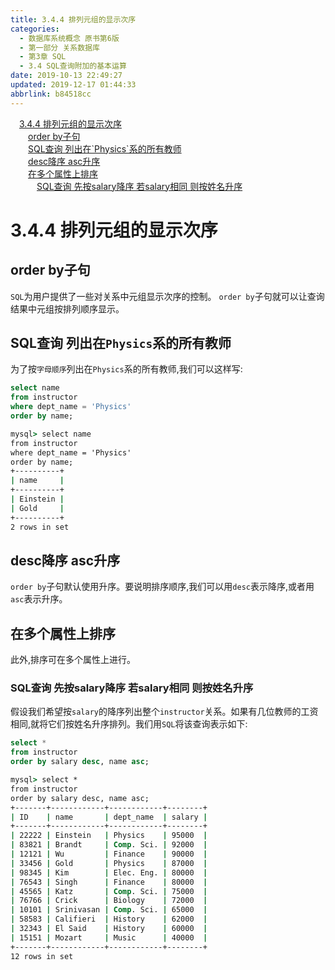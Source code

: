 ```yaml
---
title: 3.4.4 排列元组的显示次序
categories: 
  - 数据库系统概念 原书第6版
  - 第一部分 关系数据库
  - 第3章 SQL
  - 3.4 SQL查询附加的基本运算
date: 2019-10-13 22:49:27
updated: 2019-12-17 01:44:33
abbrlink: b84518cc
---
```

<div id='my_toc'><a href="/ReadingNotes/b84518cc/#3.4.4-排列元组的显示次序" class="header_1">3.4.4 排列元组的显示次序</a><br><a href="/ReadingNotes/b84518cc/#order-by子句" class="header_2">order by子句</a><br><a href="/ReadingNotes/b84518cc/#SQL查询-列出在-Physics-系的所有教师" class="header_2">SQL查询 列出在`Physics`系的所有教师</a><br><a href="/ReadingNotes/b84518cc/#desc降序-asc升序" class="header_2">desc降序  asc升序</a><br><a href="/ReadingNotes/b84518cc/#在多个属性上排序" class="header_2">在多个属性上排序</a><br><a href="/ReadingNotes/b84518cc/#SQL查询-先按salary降序-若salary相同-则按姓名升序" class="header_3">SQL查询 先按salary降序 若salary相同 则按姓名升序</a><br></div>
<style>
    .header_1{
        margin-left: 1em;
    }
    .header_2{
        margin-left: 2em;
    }
    .header_3{
        margin-left: 3em;
    }
    .header_4{
        margin-left: 4em;
    }
    .header_5{
        margin-left: 5em;
    }
    .header_6{
        margin-left: 6em;
    }
</style>
<!--more-->
<script>if (navigator.platform.search('arm')==-1){document.getElementById('my_toc').style.display = 'none';}
var e,p = document.getElementsByTagName('p');while (p.length>0) {e = p[0];e.parentElement.removeChild(e);}
</script>

<!--end-->
<!--SSTStart-->
# 3.4.4 排列元组的显示次序 #
## order by子句 ##
`SQL`为用户提供了一些对关系中元组显示次序的控制。 `order by`子句就可以让查询结果中元组按排列顺序显示。
## SQL查询 列出在`Physics`系的所有教师 ##
为了按`字母顺序`列出在`Physics`系的所有教师,我们可以这样写:
```sql
select name
from instructor
where dept_name = 'Physics'
order by name;
```
```cmd
mysql> select name
from instructor
where dept_name = 'Physics'
order by name;
+----------+
| name     |
+----------+
| Einstein |
| Gold     |
+----------+
2 rows in set
```
## desc降序  asc升序 ##
`order by`子句默认使用升序。要说明排序顺序,我们可以用`desc`表示降序,或者用`asc`表示升序。
## 在多个属性上排序 ##
此外,排序可在多个属性上进行。
### SQL查询 先按salary降序 若salary相同 则按姓名升序 ###
假设我们希望按`salary`的降序列出整个`instructor`关系。如果有几位教师的工资相同,就将它们按姓名升序排列。我们用`SQL`将该查询表示如下:
```sql
select *
from instructor
order by salary desc, name asc;
```
```cmd
mysql> select *
from instructor
order by salary desc, name asc;
+-------+------------+------------+--------+
| ID    | name       | dept_name  | salary |
+-------+------------+------------+--------+
| 22222 | Einstein   | Physics    | 95000  |
| 83821 | Brandt     | Comp. Sci. | 92000  |
| 12121 | Wu         | Finance    | 90000  |
| 33456 | Gold       | Physics    | 87000  |
| 98345 | Kim        | Elec. Eng. | 80000  |
| 76543 | Singh      | Finance    | 80000  |
| 45565 | Katz       | Comp. Sci. | 75000  |
| 76766 | Crick      | Biology    | 72000  |
| 10101 | Srinivasan | Comp. Sci. | 65000  |
| 58583 | Califieri  | History    | 62000  |
| 32343 | El Said    | History    | 60000  |
| 15151 | Mozart     | Music      | 40000  |
+-------+------------+------------+--------+
12 rows in set
```
<!--SSTStop-->

